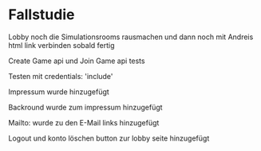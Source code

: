 # Fallstudie

Lobby noch die Simulationsrooms rausmachen
und dann noch mit Andreis html link verbinden sobald fertig

Create Game api und Join Game api tests

Testen mit credentials: 'include'

Impressum wurde hinzugefügt

Backround wurde zum impressum hinzugefügt

Mailto: wurde zu den E-Mail links hinzugefügt

Logout und konto löschen button zur lobby seite hinzugefügt
